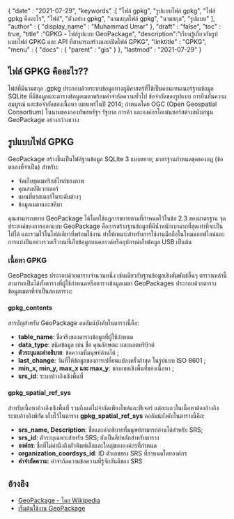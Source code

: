 {
  "date" : "2021-07-29",
  "keywords" :[ "ไฟล์ gpkg", "รูปแบบไฟล์ gpkg", "ไฟล์ gpkg คืออะไร", "ไฟล์", "ตัวอย่าง gpkg", "นามสกุลไฟล์ gpkg", "นามสกุล", "รูปแบบ" ],
  "author" : {
    "display_name" : "Muhammad Umar"
},
  "draft" : "false",
  "toc" : true,
  "title" :"GPKG - ไฟล์รูปแบบ GeoPackage",
  "description":"เรียนรู้เกี่ยวกับรูปแบบไฟล์ GPKG และ API ที่สามารถสร้างและเปิดไฟล์ GPKG",
  "linktitle" : "GPKG",
  "menu" : {
    "docs" : {
      "parent" : "gis"
}
},
  "lastmod" : "2021-07-29"
}

## ไฟล์ GPKG คืออะไร??
ไฟล์ที่มีนามสกุล .gpkg ประกอบด้วยระบบข้อมูลทางภูมิศาสตร์ที่ใช้เป็นคอนเทนเนอร์ฐานข้อมูล SQLite ที่มีข้อมูลและตารางข้อมูลเมตาพร้อมคำจำกัดความทั่วไป ข้อจำกัดของรูปแบบ การยืนยันความสมบูรณ์ และข้อจำกัดของเนื้อหา เผยแพร่ในปี 2014; กำหนดโดย OGC (Open Geospatial Consortium) ในนามของกองทัพสหรัฐฯ รัฐบาล การค้า และองค์กรโอเพ่นซอร์สต่างสนับสนุน GeoPackage อย่างกว้างขวาง

## รูปแบบไฟล์ GPKG
GeoPackage สร้างขึ้นเป็นไฟล์ฐานข้อมูล SQLite 3 แบบขยาย; มาตรฐานกำหนดชุดของกฎ (ข้อตกลงที่จำเป็น) สำหรับ:
- จัดเก็บชุดเมทริกซ์ไทล์ของภาพ
- คุณสมบัติเวกเตอร์
- แผนที่แรสเตอร์ในระดับต่างๆ
- ข้อมูลเมตาและสคีมา

คุณสามารถขยาย GeoPackage ได้โดยใช้กฎการขยายตามที่กำหนดไว้ในข้อ 2.3 ของมาตรฐาน จุดประสงค์ของการออกแบบ GeoPackage คือการสร้างฐานข้อมูลที่มีน้ำหนักเบามากที่สุดเท่าที่จะเป็นไปได้ และรวมไว้ในไฟล์เดียวที่พร้อมใช้งาน ทำให้เหมาะสำหรับการใช้งานมือถือในโหมดออฟไลน์และการแบ่งปันอย่างรวดเร็วบนที่เก็บข้อมูลบนคลาวด์หรืออุปกรณ์เก็บข้อมูล USB เป็นต้น

### เนื้อหา GPKG
GeoPackages ประกอบด้วยตารางจำนวนหนึ่ง เช่นเดียวกับฐานข้อมูลเชิงสัมพันธ์อื่นๆ ตารางเหล่านี้สามารถเป็นได้ทั้งตารางที่ผู้ใช้กำหนดหรือตารางข้อมูลเมตา GeoPackages ประกอบด้วยตารางข้อมูลเมตาที่จำเป็นสองตาราง:

#### gpkg_contents
สารบัญสำหรับ GeoPackage คอลัมน์บังคับในตารางนี้คือ:

- **table_name**: ชื่อจริงของตารางข้อมูลที่ผู้ใช้กำหนด
- **data_type**: ชนิดข้อมูล เช่น ชื่อ คุณลักษณะ และแอตทริบิวต์
- **ตัวระบุและคำอธิบาย**: ข้อความที่มนุษย์อ่านได้ ;
- **last_change**: วันที่ให้ข้อมูลของการเปลี่ยนแปลงครั้งล่าสุด ในรูปแบบ ISO 8601 ;
- **min_x, min_y, max_x และ max_y**: ขอบเขตเชิงพื้นที่ของเนื้อหา ;
- **srs_id**: ระบบอ้างอิงเชิงพื้นที่

#### gpkg_spatial_ref_sys
สำหรับเนื้อหาอ้างอิงเชิงพื้นที่ รวมถึงแต่ไม่จำกัดเพียงไทล์และฟีเจอร์ แต่ละแถวในเนื้อหาต้องอ้างอิงระบบอ้างอิงพิกัด เก็บไว้ในตาราง **gpkg_spatial_ref_sys** คอลัมน์บังคับในตารางนี้คือ:

- **srs_name, Description**: ชื่อและคำอธิบายที่มนุษย์สามารถอ่านได้สำหรับ SRS;
- **srs_id**: ตัวระบุเฉพาะสำหรับ SRS; ยังเป็นคีย์หลักสำหรับตาราง
- **องค์กร**: ชื่อที่ไม่คำนึงถึงตัวพิมพ์เล็กและใหญ่ขององค์กรที่กำหนด
- **organization_coordsys_id**: ID ตัวเลขของ SRS ที่กำหนดโดยองค์กร
- **คำจำกัดความ**: คำจำกัดความข้อความที่รู้จักกันดีของ SRS


## อ้างอิง

* [GeoPackage - โดย Wikipedia](https://en.wikipedia.org/wiki/GeoPackage)
* [เริ่มต้นใช้งาน GeoPackage](http://www.geopackage.org/guidance/getting-started.html)

